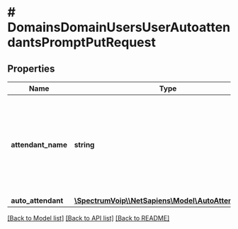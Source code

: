 # # DomainsDomainUsersUserAutoattendantsPromptPutRequest

## Properties

Name | Type | Description | Notes
------------ | ------------- | ------------- | -------------
**attendant_name** | **string** | This is the main name for the auto attendant. Should be used to explain the main purpose for the auto attendant. |
**auto_attendant** | [**\SpectrumVoip\\\\NetSapiens\Model\AutoAttendantTier**](AutoAttendantTier.md) |  | [optional]

[[Back to Model list]](../../README.md#models) [[Back to API list]](../../README.md#endpoints) [[Back to README]](../../README.md)
